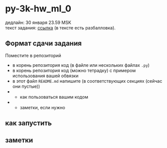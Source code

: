 # py-3k-hw_ml_0
дедлайн: 30 января 23.59 MSK  
текст задания: [ссылка](task_desc/Домашнее%20задание%20про%20датафреймы.md) (в тексте есть разбалловка).

## Формат сдачи задания
Поместите в репозиторий
* в корень репозитория код (в файле или нескольких файлах `.py`)
* в корень репозитория код (можно тетрадку) с примером использования вашей обвязки
* в этот файл `README.md` напишите (в соответствующих секциях (сейчас они пустые))
* * как пользоваться вашим кодом
* * заметки, если нужно

## как запустить
<!-- ваш ответ здесь -->
## заметки
<!-- здесь вы можете написать всё, что угодно; 
например, информацию о дополнительно помещённых в проект файлах, 
если вы захотели поделиться чем-то ещё -->
